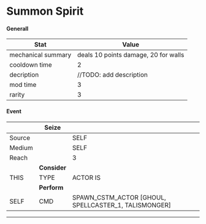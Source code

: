 

# **Summon Spirit**


#### **Generall**
| Stat | Value | 
|  --  |  --  | 
| mechanical summary | deals 10 points damage, 20 for walls | 
| cooldown time | 2 | 
| decription | //TODO: add description | 
| mod time | 3 | 
| rarity | 3 | 



#### **Event**
|  | **Seize** |  | 
|  --  |  --  |  --  | 
| Source |  | SELF | 
| Medium |  | SELF | 
| Reach |  | 3 | 
|  | **Consider** |  | 
| THIS | TYPE | ACTOR IS | 
|  | **Perform** |  | 
| SELF | CMD | SPAWN_CSTM_ACTOR [GHOUL, SPELLCASTER_1, TALISMONGER] | 

-----  

